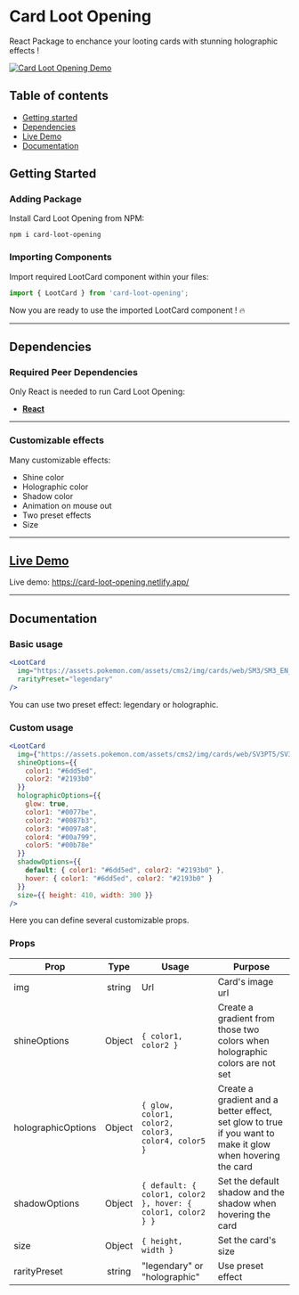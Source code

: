 # Card Loot Opening
React Package to enchance your looting cards with stunning holographic effects !

[![Card Loot Opening Demo](demo.gif)](https://github.com/SachaMarits/card-loot-opening)

## Table of contents

- [Getting started](#getting-started)
- [Dependencies](#dependencies)
- [Live Demo](#live-demo)
- [Documentation](#documentation)

## Getting Started

### Adding Package

Install Card Loot Opening from NPM:

```
npm i card-loot-opening
```

### Importing Components

Import required LootCard component within your files:

```jsx
import { LootCard } from 'card-loot-opening';
```

Now you are ready to use the imported LootCard component ! 🔥

---

## Dependencies

### Required Peer Dependencies

Only React is needed to run Card Loot Opening:

  * [**React**](https://www.npmjs.com/package/react)

---

### Customizable effects

Many customizable effects:
* Shine color
* Holographic color
* Shadow color
* Animation on mouse out
* Two preset effects
* Size

---

## [Live Demo](https://card-loot-opening.netlify.app/)

Live demo: https://card-loot-opening.netlify.app/

---

## Documentation

### Basic usage

```jsx
<LootCard
  img="https://assets.pokemon.com/assets/cms2/img/cards/web/SM3/SM3_EN_20.png"
  rarityPreset="legendary"
/>
```

You can use two preset effect: legendary or holographic.

### Custom usage

```jsx
<LootCard
  img={"https://assets.pokemon.com/assets/cms2/img/cards/web/SV3PT5/SV3PT5_EN_200.png"}
  shineOptions={{
    color1: "#6dd5ed",
    color2: "#2193b0"
  }}
  holographicOptions={{
    glow: true,
    color1: "#0077be",
    color2: "#0087b3",
    color3: "#0097a8",
    color4: "#00a799",
    color5: "#00b78e"
  }}
  shadowOptions={{
    default: { color1: "#6dd5ed", color2: "#2193b0" },
    hover: { color1: "#6dd5ed", color2: "#2193b0" }
  }}
  size={{ height: 410, width: 300 }}
/>
```
Here you can define several customizable props.

### Props

| Prop                | Type   | Usage | Purpose                                        |
| ------------------- |:------:| --|-----------------------------------------------|
| img                 | string | Url| Card's image url                |
| shineOptions        | Object |`{ color1, color2 }`| Create a gradient from those two colors when holographic colors are not set                          |
| holographicOptions  | Object |`{ glow, color1, color2, color3, color4, color5 }`| Create a gradient and a better effect, set glow to true if you want to make it glow when hovering the card       |
| shadowOptions       | Object |`{ default: { color1, color2 }, hover: { color1, color2 } }`| Set the default shadow and the shadow when hovering the card |
| size                | Object |`{ height, width }` | Set the card's size |
| rarityPreset        | string | "legendary" or "holographic" | Use preset effect |
